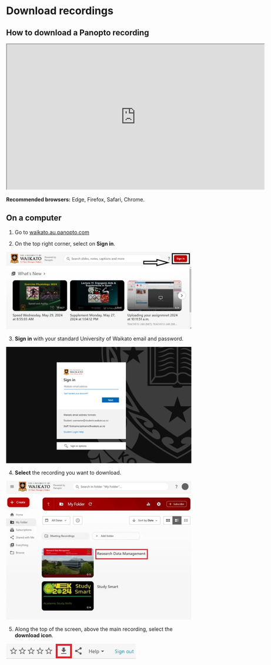 # Download recordings

   ## How to download a Panopto recording

   <iframe width="700" height="394" src="https://waikato.au.panopto.com/Panopto/Pages/Embed.aspx?id=fb6af978-33f8-4d19-a1af-aba50184b75f&remoteEmbed=true&remoteHost=https%3A%2F%2Fwww.waikato.ac.nz&embedApiId=3796bc27-1c2f-46de-afe1-2fc2bd11315f"></iframe>

**Recommended browsers:** Edge, Firefox, Safari, Chrome.

## On a computer

1. Go to [waikato.au.panopto.com](https://waikato.au.panopto.com)
   
2. On the top right corner, select on **Sign in**.
   
  ![](images/signin-button-panopto-homepage.webp)

3. **Sign in** with your standard University of Waikato email and password.
   
  ![](images/microsoft-waikato-sign-in.png)
  
4. **Select** the recording you want to download.

  ![](images/panopto-recording-select.webp)
  
5. Along the top of the screen, above the main recording, select the **download icon**.
    
  ![](images/panopto-download-button-highlighted.webp)
